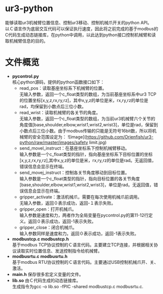 # ur3-python
能够读取ur3机械臂位置信息、控制ur3移动、控制机械爪开关的python API。<br>
以Ｃ语言作为底层交互代码可以保证执行速度，因此将之前完成的基于modbus的C代码生成动态链接库，在python中调用，以此达到python接口控制机械臂和读取机械臂信息的目的。<br>

# 文件概览
* **pycontrol.py** <br>
核心python源码，提供的python函数接口如下：<br>
  * read_pos：读取基座坐标系下机械臂的位置。<br>无输入参数，返回一个c_float类型的数组，为当前基座坐标系中ur3 TCP的位置坐标[x,y,z,rx,ry,rz]，其中x,y,z的单位是米，rx,ry,rz的单位是rad，均保留到小数点后三位小数。<br>
  * read_wrist：读取机械臂的各关节的角度。<br>无输入参数，返回一个c_float类型的数组，为当前ur3机械臂六个关节的角度值[base,shoulder,elbow,wrist1,wrist2,wrist3]，单位是rad，保留到小数点后三位小数。由于modbus传输的只能是无符号16bit数，所以将机械臂的安全范围设定为：
![image](https://github.com/Orienfish/ur3-python/raw/master/images/safety limit.jpg)
  * send_movel_instruct：在基座坐标系下控制机械臂移动。<br>输入参数是一个c_float类型的指针，指向基座坐标系下目标位置的坐标[x,y,z,rx,ry,rz],其中x,y,z的单位是米，rx,ry,rz的单位是rad。无返回值，错误信息会显示在终端。<br>
  * send_movej_instruct：控制各关节角度移动到目标位置。<br>输入参数是一个c_float类型的指针，指向目标位置的各关节角度[base,shoulder,elbow,wrist1,wrist2,wrist3]，单位是rad。无返回值，错误信息会显示在终端。<br>
  * gripper_activate：激活机械爪，需要在每次使用机械爪前调用。<br>无输入参数，返回０表示成功，返回-１表示失败。<br>
  * gripper_open：打开机械爪。<br>输入参数是速度和力，两者作为全局变量在pycontrol.py的第11-12行定义。返回０表示成功，返回-1表示失败。<br>
  * gripper_close：闭合机械爪。<br>输入参数同样是速度和力。返回０表示成功，返回-1表示失败。<br>
* **modbustcp.c modbustcp.h** <br>
基于modbus TCP协议控制的Ｃ语言代码。主要建立TCP连接，并根据相关协议读取实时位置信息、发送控制指令给机械臂。<br>
* **modbusrtu.c modbusrtu.h** <br>
基于modbus RTU协议控制的Ｃ语言代码。主要通过USB控制机械爪开、关、激活。<br>
* **main.h** 保存很多宏定义变量的文件。<br>
* **lib.so** 由Ｃ代码生成的动态链接库。<br>生成指令为gcc -o lib.so -fPIC -shared modbustcp.c modbusrtu.c.<br>
